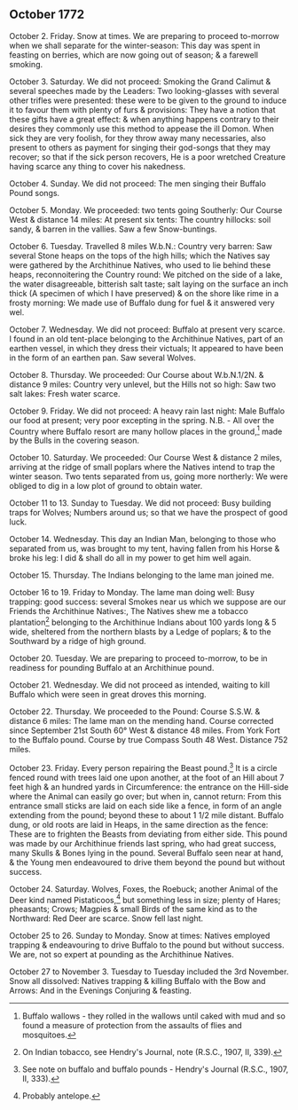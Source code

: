 ## October 1772

October 2. Friday. Snow at times. We are preparing to proceed to-morrow when we shall separate for the winter-season: This day was spent in feasting on berries, which are now going out of season; & a farewell smoking.

October 3. Saturday. We did not proceed: Smoking the Grand Calimut & several speeches made by the Leaders: Two looking-glasses with several other trifles were presented: these were to be given to the ground to induce it to favour them with plenty of furs & provisions: They have a notion that these gifts have a great effect: & when anything happens contrary to their desires they commonly use this method to appease the ill Domon. When sick they are very foolish, for they throw away many necessaries, also present to others as payment for singing their god-songs that they may recover; so that if the sick person recovers, He is a poor wretched Creature having scarce any thing to cover his nakedness.

October 4. Sunday. We did not proceed: The men singing their Buffalo Pound songs.

October 5. Monday. We proceeded: two tents going Southerly: Our Course West & distance 14 miles: At present six tents: The country hillocks: soil sandy, & barren in the vallies. Saw a few Snow-buntings.

October 6. Tuesday. Travelled 8 miles W.b.N.: Country very barren: Saw several Stone heaps on the tops of the high hills; which the Natives say were gathered by the Archithinue Natives, who used to lie behind these heaps, reconnoitering the Country round: We pitched on the side of a lake, the water disagreeable, bitterish salt taste; salt laying on the surface an inch thick (A specimen of which I have preserved) & on the shore like rime in a frosty morning: We made use of Buffalo dung for fuel & it answered very wel.

October 7. Wednesday. We did not proceed: Buffalo at present very scarce. I found in an old tent-place belonging to the Archithinue Natives, part of an earthen vessel, in which they dress their victuals; It appeared to have been in the form of an earthen pan. Saw several Wolves.

October 8. Thursday. We proceeded: Our Course about W.b.N.1/2N. & distance 9 miles: Country very unlevel, but the Hills not so high: Saw two salt lakes: Fresh water scarce.

October 9. Friday. We did not proceed: A heavy rain last night: Male Buffalo our food at present; very poor excepting in the spring. N.B. - All over the Country where Buffalo resort are many hollow places in the ground,[^october-1772-1] made by the Bulls in the covering season.

[^october-1772-1]: Buffalo wallows - they rolled in the wallows until caked with mud and so found a measure of protection from the assaults of flies and mosquitoes.

October 10. Saturday. We proceeded: Our Course West & distance 2 miles, arriving at the ridge of small poplars where the Natives intend to trap the winter season. Two tents separated from us, going more northerly: We were obliged to dig in a low plot of ground to obtain water.

October 11 to 13. Sunday to Tuesday. We did not proceed: Busy building traps for Wolves; Numbers around us; so that we have the prospect of good luck.

October 14. Wednesday. This day an Indian Man, belonging to those who separated from us, was brought to my tent, having fallen from his Horse & broke his leg: I did & shall do all in my power to get him well again.

October 15. Thursday. The Indians belonging to the lame man joined me.

October 16 to 19. Friday to Monday. The lame man doing well: Busy trapping: good success: several Smokes near us which we suppose are our Friends the Archithinue Natives:, The Natives shew me a tobacco plantation[^october-1772-2] belonging to the Archithinue Indians about 100 yards long & 5 wide, sheltered from the northern blasts by a Ledge of poplars; & to the Southward by a ridge of high ground.

[^october-1772-2]: On Indian tobacco, see Hendry's Journal, note (R.S.C., 1907, II, 339).

October 20. Tuesday. We are preparing to proceed to-morrow, to be in readiness for pounding Buffalo at an Archithinue pound.

October 21. Wednesday. We did not proceed as intended, waiting to kill Buffalo which were seen in great droves this morning.

October 22. Thursday. We proceeded to the Pound: Course S.S.W. & distance 6 miles: The lame man on the mending hand. Course corrected since September 21st South 60° West & distance 48 miles. From York Fort to the Buffalo pound. Course by true Compass South 48 West. Distance 752 miles.

October 23. Friday. Every person repairing the Beast pound.[^october-1772-3] It is a circle fenced round with trees laid one upon another, at the foot of an Hill about 7 feet high & an hundred yards in Circumference: the entrance on the Hill-side where the Animal can easily go over; but when in, cannot return: From this entrance small sticks are laid on each side like a fence, in form of an angle extending from the pound; beyond these to about 1 1/2 mile distant. Buffalo dung, or old roots are laid in Heaps, in the same direction as the fence: These are to frighten the Beasts from deviating from either side. This pound was made by our Archithinue friends last spring, who had great success, many Skulls & Bones lying in the pound. Several Buffalo seen near at hand, & the Young men endeavoured to drive them beyond the pound but without success.

[^october-1772-3]: See note on buffalo and buffalo pounds - Hendry's Journal (R.S.C., 1907, II, 333).

October 24. Saturday. Wolves, Foxes, the Roebuck; another Animal of the Deer kind named  Pistaticoos,[^october-1772-4] but something less in size; plenty of Hares; pheasants; Crows; Magpies & small Birds of the same kind as to the Northward: Red Deer are scarce. Snow fell last night.

[^october-1772-4]: Probably antelope.

October 25 to 26. Sunday to Monday. Snow at times: Natives employed trapping & endeavouring to drive Buffalo to the pound but without success. We are, not so expert at pounding as the Archithinue Natives.

October 27 to November 3. Tuesday to Tuesday included the 3rd November. Snow all dissolved: Natives trapping & killing Buffalo with the Bow and Arrows: And in the Evenings Conjuring & feasting.
